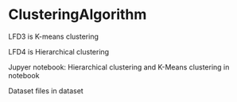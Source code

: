 # ClusteringAlgorithm

LFD3 is K-means clustering 

LFD4 is Hierarchical clustering

Jupyer notebook: Hierarchical clustering and K-Means clustering in notebook 

Dataset files in dataset 
